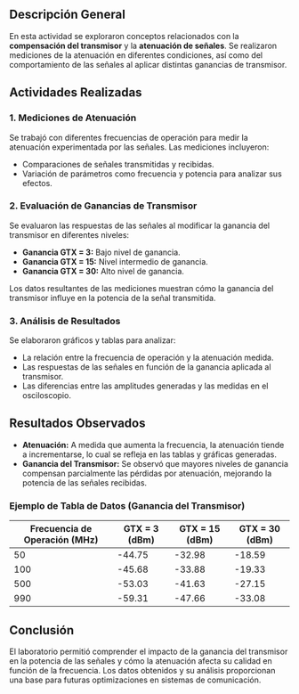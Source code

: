 ## Descripción General

En esta actividad se exploraron conceptos relacionados con la **compensación del transmisor** y la **atenuación de señales**. Se realizaron mediciones de la atenuación en diferentes condiciones, así como del comportamiento de las señales al aplicar distintas ganancias de transmisor.

## Actividades Realizadas

### 1. Mediciones de Atenuación
Se trabajó con diferentes frecuencias de operación para medir la atenuación experimentada por las señales. Las mediciones incluyeron:
- Comparaciones de señales transmitidas y recibidas.
- Variación de parámetros como frecuencia y potencia para analizar sus efectos.

### 2. Evaluación de Ganancias de Transmisor
Se evaluaron las respuestas de las señales al modificar la ganancia del transmisor en diferentes niveles:
- **Ganancia GTX = 3:** Bajo nivel de ganancia.
- **Ganancia GTX = 15:** Nivel intermedio de ganancia.
- **Ganancia GTX = 30:** Alto nivel de ganancia.

Los datos resultantes de las mediciones muestran cómo la ganancia del transmisor influye en la potencia de la señal transmitida.

### 3. Análisis de Resultados
Se elaboraron gráficos y tablas para analizar:
- La relación entre la frecuencia de operación y la atenuación medida.
- Las respuestas de las señales en función de la ganancia aplicada al transmisor.
- Las diferencias entre las amplitudes generadas y las medidas en el osciloscopio.

## Resultados Observados
- **Atenuación:** A medida que aumenta la frecuencia, la atenuación tiende a incrementarse, lo cual se refleja en las tablas y gráficas generadas.
- **Ganancia del Transmisor:** Se observó que mayores niveles de ganancia compensan parcialmente las pérdidas por atenuación, mejorando la potencia de las señales recibidas.

### Ejemplo de Tabla de Datos (Ganancia del Transmisor)
| Frecuencia de Operación (MHz) | GTX = 3 (dBm) | GTX = 15 (dBm) | GTX = 30 (dBm) |
|-------------------------------|---------------|----------------|----------------|
| 50                            | -44.75        | -32.98         | -18.59         |
| 100                           | -45.68        | -33.88         | -19.33         |
| 500                           | -53.03        | -41.63         | -27.15         |
| 990                           | -59.31        | -47.66         | -33.08         |

## Conclusión
El laboratorio permitió comprender el impacto de la ganancia del transmisor en la potencia de las señales y cómo la atenuación afecta su calidad en función de la frecuencia. Los datos obtenidos y su análisis proporcionan una base para futuras optimizaciones en sistemas de comunicación.
